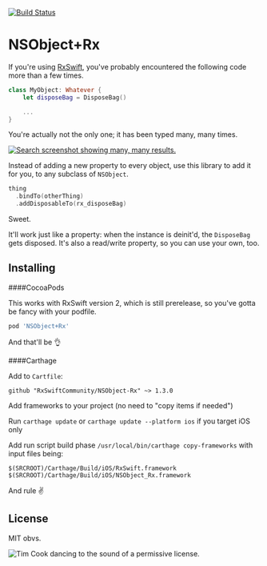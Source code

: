[![Build Status](https://travis-ci.org/RxSwiftCommunity/NSObject-Rx.svg)](https://travis-ci.org/RxSwiftCommunity/NSObject-Rx)

NSObject+Rx
===========

If you're using [RxSwift](https://github.com/ReactiveX/RxSwift), you've probably encountered the following code more than a few times.

```swift
class MyObject: Whatever {
	let disposeBag = DisposeBag()

	...
}
```

You're actually not the only one; it has been typed many, many times.

[![Search screenshot showing many, many results.](assets/screenshot.png)](https://github.com/search?q=let+disposeBag+%3D+DisposeBag%28%29&type=Code&utf8=✓)

Instead of adding a new property to every object, use this library to add it for you, to any subclass of `NSObject`.

```swift
thing
  .bindTo(otherThing)
  .addDisposableTo(rx_disposeBag)
```

Sweet.

It'll work just like a property: when the instance is deinit'd, the `DisposeBag` gets disposed. It's also a read/write property, so you can use your own, too.

Installing
----------

####CocoaPods

This works with RxSwift version 2, which is still prerelease, so you've gotta be fancy with your podfile.

```ruby
pod 'NSObject+Rx'
```

And that'll be 👌

####Carthage

Add to `Cartfile`:
```
github "RxSwiftCommunity/NSObject-Rx" ~> 1.3.0
```
Add frameworks to your project (no need to "copy items if needed")

Run `carthage update` or `carthage update --platform ios` if you target iOS only

Add run script build phase `/usr/local/bin/carthage copy-frameworks`
with input files being:

```
$(SRCROOT)/Carthage/Build/iOS/RxSwift.framework
$(SRCROOT)/Carthage/Build/iOS/NSObject_Rx.framework
```

And rule ✌️

License
-------

MIT obvs.

![Tim Cook dancing to the sound of a permissive license.](http://i.imgur.com/mONiWzj.gif)
